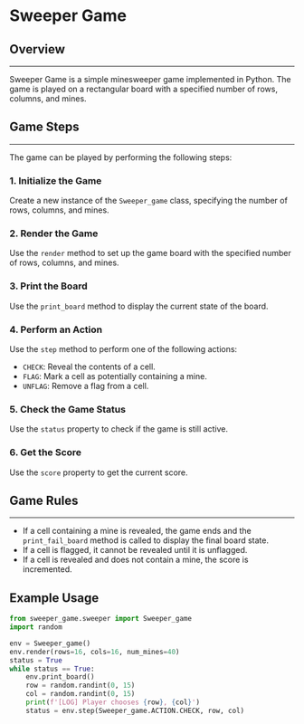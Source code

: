# Sweeper Game

## Overview
--------

Sweeper Game is a simple minesweeper game implemented in Python. The game is played on a rectangular board with a specified number of rows, columns, and mines.

## Game Steps
-------------

The game can be played by performing the following steps:

### 1. Initialize the Game

Create a new instance of the `Sweeper_game` class, specifying the number of rows, columns, and mines.

### 2. Render the Game

Use the `render` method to set up the game board with the specified number of rows, columns, and mines.

### 3. Print the Board

Use the `print_board` method to display the current state of the board.

### 4. Perform an Action

Use the `step` method to perform one of the following actions:

* `CHECK`: Reveal the contents of a cell.
* `FLAG`: Mark a cell as potentially containing a mine.
* `UNFLAG`: Remove a flag from a cell.

### 5. Check the Game Status

Use the `status` property to check if the game is still active.

### 6. Get the Score

Use the `score` property to get the current score.

## Game Rules
-------------

* If a cell containing a mine is revealed, the game ends and the `print_fail_board` method is called to display the final board state.
* If a cell is flagged, it cannot be revealed until it is unflagged.
* If a cell is revealed and does not contain a mine, the score is incremented.

## Example Usage

```python
from sweeper_game.sweeper import Sweeper_game
import random

env = Sweeper_game()
env.render(rows=16, cols=16, num_mines=40)
status = True
while status == True:
    env.print_board()
    row = random.randint(0, 15)
    col = random.randint(0, 15)
    print(f'[LOG] Player chooses {row}, {col}')
    status = env.step(Sweeper_game.ACTION.CHECK, row, col)